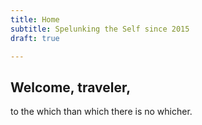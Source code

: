 ```yaml
---
title: Home
subtitle: Spelunking the Self since 2015
draft: true

---
```

## Welcome, traveler,

to the which than which there is no whicher.
